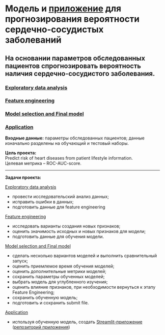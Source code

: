# Модель и [приложение](https://github.com/Nanobelka/cardiovascular_disease_prediction) для прогнозирования вероятности сердечно-сосудистых заболеваний  

## На основании параметров обследованных пациентов спрогнозировать вероятность наличия сердечно-сосудистого заболевания.

### [Exploratory data analysis](https://github.com/Nanobelka/Yandex_Praktikum/blob/main/cardio/Cardio_1_EDA.ipynb)  
### [Feature engineering](https://github.com/Nanobelka/Yandex_Praktikum/blob/main/cardio/Cardio_2_FE.ipynb)  
### [Model selection and Final model](https://github.com/Nanobelka/Yandex_Praktikum/blob/main/cardio/Cardio_4_Model_Selection_XGBC.ipynb)  
### [Application](https://cardiovascular-disease-prediction.streamlit.app/)

**Входные данные:** параметры обследованных пациентов; данные изначально разделены на обучающий и тестовый наборы.

**Цель проекта:**  
Predict risk of heart diseases from patient lifestyle information.  
Целевая метрика – ROC-AUC-score.

------

**Задачи проекта:** 

[Exploratory data analysis](https://github.com/Nanobelka/Yandex_Praktikum/blob/main/cardio/Cardio_1_EDA.ipynb)  
- провести исследовательский анализ данных;  
- исправить ошибки в данных;  
- подготовить данные для feature engineering  

[Feature engineering](https://github.com/Nanobelka/Yandex_Praktikum/blob/main/cardio/Cardio_2_FE.ipynb)  
- исследовать варианты создания новых признаков;  
- оценить значимость исходных и новых признаков для модели;  
- подготовить данные для обучения модели.  

[Model selection and Final model](https://github.com/Nanobelka/Yandex_Praktikum/blob/main/cardio/Cardio_4_Model_Selection_XGBC.ipynb)  
- сделать несколько вариантов моделей и выполнить сравнительный запуск;  
- оценить приемлемое время обучения моделей;  
- оценить дополнительные метрики моделей;  
- сохранить параметры обученных моделей;  
- выбрать модель для углубленного изучения;  
- оценить влияние признаков, при необходимости вернуться к этапу Feature Engineering;  
- сохранить обученную модель;  
- подготовить и сохранить submit file.

[Application](https://github.com/Nanobelka/cardiovascular_disease_prediction/blob/main/Cardio_Streamlit.py)
- используя обученную модель, создать [Streamlit-приложение]((https://cardiovascular-disease-prediction.streamlit.app/)) ([репозиторий приложения](https://github.com/Nanobelka/cardiovascular_disease_prediction))
